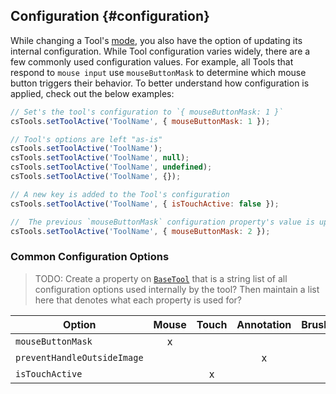## Configuration {#configuration}

While changing a Tool's [mode](index.md#modes), you also have the option of updating its internal configuration. While Tool configuration varies widely, there are a few commonly used configuration values. For example, all Tools that respond to `mouse input` use `mouseButtonMask` to determine which mouse button triggers their behavior. To better understand how configuration is applied, check out the below examples:

```js
// Set's the tool's configuration to `{ mouseButtonMask: 1 }`
csTools.setToolActive('ToolName', { mouseButtonMask: 1 });

// Tool's options are left "as-is"
csTools.setToolActive('ToolName');
csTools.setToolActive('ToolName', null);
csTools.setToolActive('ToolName', undefined);
csTools.setToolActive('ToolName', {});

// A new key is added to the Tool's configuration
csTools.setToolActive('ToolName', { isTouchActive: false });

//  The previous `mouseButtonMask` configuration property's value is updated to `2`
csTools.setToolActive('ToolName', { mouseButtonMask: 2 });
```

### Common Configuration Options

> TODO: Create a property on [`BaseTool`](../tool-types/index.md#base-tool) that is a string list of all configuration options used internally by the tool? Then maintain a list here that denotes what each property is used for?

| Option                      | Mouse | Touch | Annotation | Brush |
| --------------------------- | :---: | :---: | :--------: | :---: |
| `mouseButtonMask`           |   x   |       |            |       |
| `preventHandleOutsideImage` |       |       |     x      |       |
| `isTouchActive`             |       |   x   |            |       |
